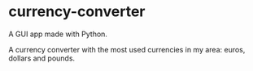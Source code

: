 # currency-converter
A GUI app made with Python.

A currency converter with the most used currencies in my area: euros, dollars and pounds. 
